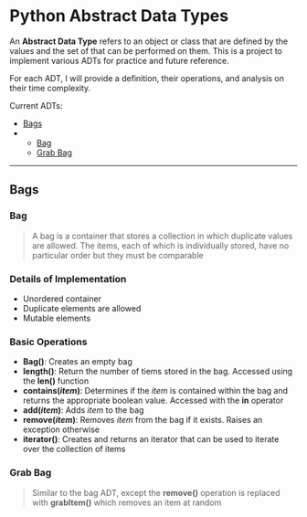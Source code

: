 # Python Abstract Data Types

An **Abstract Data Type** refers to an object or class that are defined by the values and the set of that can be performed on them. This is a project to implement various ADTs for practice and future reference.

For each ADT, I will provide a definition, their operations, and analysis on their time complexity.


Current ADTs:

 * [Bags](#bags)
 * * [Bag](#Bag)
   * [Grab Bag](#grab-bag)

---

## Bags 

### Bag

> A bag is a container that stores a collection in which duplicate values are allowed. The items, each of which is individually stored, have no particular order but they must be comparable

### Details of Implementation 

* Unordered container
* Duplicate elements are allowed
* Mutable elements

### Basic Operations

* **Bag()**: Creates an empty bag
* **length()**: Return the number of tiems stored in the bag. Accessed using the **len()** function
* **contains(***item***)**: Determines if the *item* is contained within the bag and returns the appropriate boolean value. Accessed with the **in** operator
* **add(***item***)**: Adds *item* to the bag
* **remove(***item***)**: Removes *item* from the bag if it exists. Raises an exception otherwise
* **iterator()**: Creates and returns an iterator that can be used to iterate over the collection of items

### Grab Bag

> Similar to the bag ADT, except the **remove()** operation is replaced with **grabItem()** which removes an item at random
